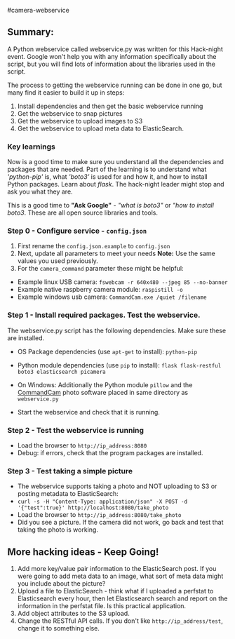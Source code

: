 #camera-webservice

## Summary: 
A Python webservice called webservice.py was written for this Hack-night event.  Google won't help you with any information specifically about the script, but you will find lots of information about the libraries used in the script.  

The process to getting the webservice running can be done in one go, but many find it easier to build it up in steps:

1. Install dependencies and then get the basic webservice running
2. Get the webservice to snap pictures
3. Get the webservice to upload images to S3
4. Get the webservice to upload meta data to ElasticSearch.

### Key learnings
Now is a good time to make sure you understand all the dependencies and packages that are needed.  Part of the learning is to understand what *'python-pip'* is, what *'boto3'* is used for and how it, and how to install Python packages.  Learn about *flask*.  The hack-night leader might stop and ask you what they are.

This is a good time to **"Ask Google"** - *"what is boto3"* or *"how to install boto3*.  These are all open source libraries and tools.    

### Step 0 - Configure service - `config.json` ###
1. First rename the `config.json.example` to `config.json`
2. Next, update all parameters to meet your needs
**Note:** Use the same values you used previously.  
3. For the `camera_command` parameter these might be helpful:
  * Example linux USB camera: `fswebcam -r 640x480 --jpeg 85 --no-banner`
  * Example native raspberry camera module: `raspistill -o`
  * Example windows usb camera: `CommandCam.exe /quiet /filename`

### Step 1 - Install required packages.  Test the webservice.
The webservice.py script has the following dependencies. Make sure these are installed.

* OS Package dependencies (use `apt-get` to install): `python-pip` 
* Python module dependencies (use `pip` to install): `flask flask-restful boto3 elasticsearch picamera`
* On Windows: Additionally the Python module `pillow` and the [CommandCam](https://batchloaf.wordpress.com/commandcam/) photo software placed in same directory as `webservice.py`

* Start the webservice and check that it is running.

### Step 2 - Test the webservice is running
* Load the browser to `http://ip_address:8080`
* Debug: if errors, check that the program packages are installed.

### Step 3 - Test taking a simple picture
* The webservice supports taking a photo and NOT uploading to S3 or posting metadata to ElasticSearch:
 * `curl -s -H "Content-Type: application/json" -X POST -d '{"test":true}' http://localhost:8080/take_photo`
* Load the browser to `http://ip_address:8080/take_photo`
* Did you see a picture.  If the camera did not work, go back and test that taking the photo is working.

## More hacking ideas - Keep Going!
1. Add more key/value pair information to the ElasticSearch post.  If you were going to add meta data to an image, what sort of meta data might you include about the picture?
2. Upload a file to ElasticSearch - think what if I uploaded a perfstat to Elasticsearch every hour, then let Elasticsearch search and report on the information in the perfstat file.  Is this practical application.
3. Add object attributes to the S3 upload.  
4. Change the RESTful API calls.  If you don't like `http://ip_address/test`, change it to something else. 